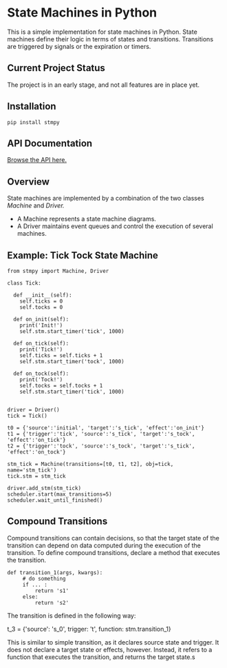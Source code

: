 ---
---

# State Machines in Python

This is a simple implementation for state machines in Python.
State machines define their logic in terms of states and transitions.
Transitions are triggered by signals or the expiration or timers.


## Current Project Status

The project is in an early stage, and not all features are in place yet.


## Installation

    pip install stmpy


## API Documentation

[Browse the API here.](./stmpy/index.html)


## Overview

State machines are implemented by a combination of the two classes *Machine* and *Driver.*

* A Machine represents a state machine diagrams.
* A Driver maintains event queues and control the execution of several machines.


## Example: Tick Tock State Machine

    from stmpy import Machine, Driver

    class Tick:

      def __init__(self):
        self.ticks = 0
        self.tocks = 0

      def on_init(self):
        print('Init!')
        self.stm.start_timer('tick', 1000)

      def on_tick(self):
        print('Tick!')
        self.ticks = self.ticks + 1
        self.stm.start_timer('tock', 1000)

      def on_tock(self):
        print('Tock!')
        self.tocks = self.tocks + 1
        self.stm.start_timer('tick', 1000)


    driver = Driver()
    tick = Tick()

    t0 = {'source':'initial', 'target':'s_tick', 'effect':'on_init'}
    t1 = {'trigger':'tick', 'source':'s_tick', 'target':'s_tock', 'effect':'on_tick'}
    t2 = {'trigger':'tock', 'source':'s_tock', 'target':'s_tick', 'effect':'on_tock'}

    stm_tick = Machine(transitions=[t0, t1, t2], obj=tick, name='stm_tick')
    tick.stm = stm_tick

    driver.add_stm(stm_tick)
    scheduler.start(max_transitions=5)
    scheduler.wait_until_finished()


## Compound Transitions

Compound transitions can contain decisions, so that the target state of the
transition can depend on data computed during the execution of the transition.
To define compound transitions, declare a method that executes the transition.


    def transition_1(args, kwargs):
         # do something
         if ... :           
             return 's1'
         else:
             return 's2'

The transition is defined in the following way:

t_3 = {'source': 's_0', trigger: 't', function: stm.transition_1}

This is similar to simple transition, as it declares source state and trigger.
It does not declare a target state or effects, however. Instead, it refers to a
function that executes the transition, and returns the target state.s
